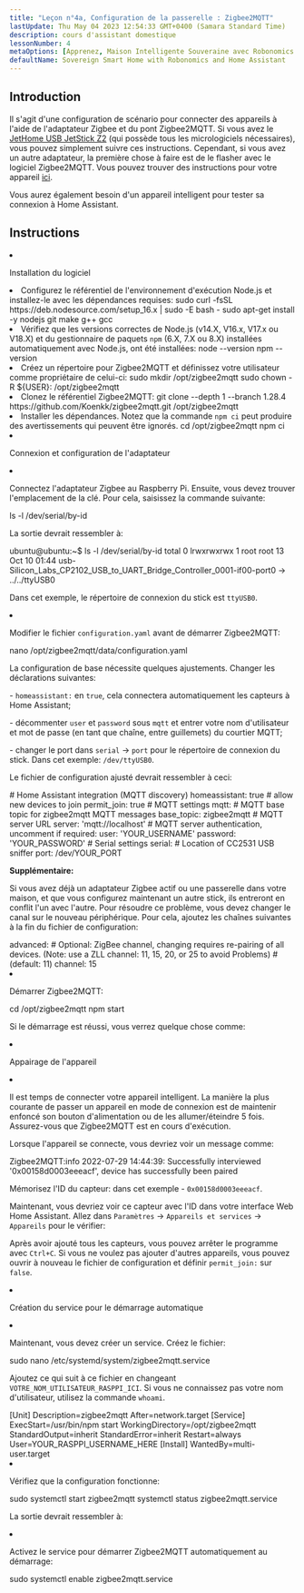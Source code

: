 ```yaml
---
title: "Leçon n°4a, Configuration de la passerelle : Zigbee2MQTT"
lastUpdate: Thu May 04 2023 12:54:33 GMT+0400 (Samara Standard Time)
description: cours d'assistant domestique
lessonNumber: 4
metaOptions: [Apprenez, Maison Intelligente Souveraine avec Robonomics et Home Assistant]
defaultName: Sovereign Smart Home with Robonomics and Home Assistant
---
```


## Introduction

Il s'agit d'une configuration de scénario pour connecter des appareils à l'aide de l'adaptateur Zigbee et du pont Zigbee2MQTT. Si vous avez le [JetHome USB JetStick Z2](https://jethome.ru/z2/?sl=en) (qui possède tous les micrologiciels nécessaires), vous pouvez simplement suivre ces instructions. Cependant, si vous avez un autre adaptateur, la première chose à faire est de le flasher avec le logiciel Zigbee2MQTT. Vous pouvez trouver des instructions pour votre appareil [ici](https://www.zigbee2mqtt.io/guide/adapters/).

Vous aurez également besoin d'un appareil intelligent pour tester sa connexion à Home Assistant.


## Instructions

<List type="numbers">

<li>

Installation du logiciel

<List>

  <li>
    Configurez le référentiel de l'environnement d'exécution Node.js et installez-le avec les dépendances requises:
    <LessonCodeWrapper language="bash" codeClass="big-code" noLines>sudo curl -fsSL https://deb.nodesource.com/setup_16.x | sudo -E bash - </LessonCodeWrapper>
    <LessonCodeWrapper language="bash" noLines>sudo apt-get install -y nodejs git make g++ gcc</LessonCodeWrapper>

  </li>

  <li>
    Vérifiez que les versions correctes de Node.js (v14.X, V16.x, V17.x ou V18.X) et du gestionnaire de paquets <code class="nowb">npm</code> (6.X, 7.X ou 8.X) installées automatiquement avec Node.js, ont été installées:
    <LessonCodeWrapper language="bash" noLines>node --version</LessonCodeWrapper>
    <LessonCodeWrapper language="bash" noLines>npm --version</LessonCodeWrapper>
  </li>

  <li>
    Créez un répertoire pour Zigbee2MQTT et définissez votre utilisateur comme propriétaire de celui-ci:
    <LessonCodeWrapper language="bash" noLines>sudo mkdir /opt/zigbee2mqtt</LessonCodeWrapper>
    <LessonCodeWrapper language="bash" noLines>sudo chown -R ${USER}: /opt/zigbee2mqtt</LessonCodeWrapper>
  </li>

  <li>
    Clonez le référentiel Zigbee2MQTT:
    <LessonCodeWrapper language="bash" codeClass="big-code" noLines>
    git clone --depth 1 --branch 1.28.4 https://github.com/Koenkk/zigbee2mqtt.git /opt/zigbee2mqtt
    </LessonCodeWrapper>
  </li>

  <li>
    Installer les dépendances. Notez que la commande <code>npm ci</code> peut produire des avertissements qui peuvent être ignorés.
    <LessonCodeWrapper language="bash" noLines>cd /opt/zigbee2mqtt</LessonCodeWrapper>
    <LessonCodeWrapper language="bash" noLines>npm ci</LessonCodeWrapper>
  </li>

</List>
</li>

<li>

Connexion et configuration de l'adaptateur

<List>

<li>

Connectez l'adaptateur Zigbee au Raspberry Pi. Ensuite, vous devez trouver l'emplacement de la clé. Pour cela, saisissez la commande suivante:

<LessonCodeWrapper language="bash" noLines>
ls -l /dev/serial/by-id
</LessonCodeWrapper>

La sortie devrait ressembler à:

<LessonCodeWrapper language="bash" codeClass="big-code" noCopyIcon>
ubuntu@ubuntu:~$ ls -l /dev/serial/by-id
total 0
lrwxrwxrwx 1 root root 13 Oct 10 01:44 usb-Silicon_Labs_CP2102_USB_to_UART_Bridge_Controller_0001-if00-port0 -> ../../ttyUSB0
</LessonCodeWrapper>

Dans cet exemple, le répertoire de connexion du stick est <code>ttyUSB0</code>.
</li>

<li>

Modifier le fichier <code>configuration.yaml</code> avant de démarrer Zigbee2MQTT:

<LessonCodeWrapper language="bash" noLines>
nano /opt/zigbee2mqtt/data/configuration.yaml
</LessonCodeWrapper>

La configuration de base nécessite quelques ajustements. Changer les déclarations suivantes:

\- <code>homeassistant:</code> en <code>true</code>, cela connectera automatiquement les capteurs à Home Assistant;

\- décommenter <code>user</code> et <code>password</code> sous <code>mqtt</code> et entrer votre nom d'utilisateur et mot de passe (en tant que chaîne, entre guillemets) du courtier MQTT;

\- changer le port dans <code>serial</code> -> <code>port</code> pour le répertoire de connexion du stick. Dans cet exemple: <code>/dev/ttyUSB0</code>.

Le fichier de configuration ajusté devrait ressembler à ceci:

<LessonCodeWrapper language="yaml">
# Home Assistant integration (MQTT discovery)
homeassistant: true
# allow new devices to join
permit_join: true
# MQTT settings
mqtt:
  # MQTT base topic for zigbee2mqtt MQTT messages
  base_topic: zigbee2mqtt
  # MQTT server URL
  server: 'mqtt://localhost'
  # MQTT server authentication, uncomment if required:
  user: 'YOUR_USERNAME'
  password: 'YOUR_PASSWORD'
# Serial settings
serial:
  # Location of CC2531 USB sniffer
  port: /dev/YOUR_PORT
</LessonCodeWrapper>


**Supplémentaire:**

Si vous avez déjà un adaptateur Zigbee actif ou une passerelle dans votre maison, et que vous configurez maintenant un autre stick, ils entreront en conflit l'un avec l'autre. Pour résoudre ce problème, vous devez changer le canal sur le nouveau périphérique. Pour cela, ajoutez les chaînes suivantes à la fin du fichier de configuration:


<LessonCodeWrapper language="yaml" codeClass="big-code">
advanced:
  # Optional: ZigBee channel, changing requires re-pairing of all devices. (Note: use a ZLL channel: 11, 15, 20, or 25 to avoid Problems)
  # (default: 11)
  channel: 15
</LessonCodeWrapper>
</li>

<li>

Démarrer Zigbee2MQTT:

<LessonCodeWrapper language="bash" noLines>
cd /opt/zigbee2mqtt
</LessonCodeWrapper>

<LessonCodeWrapper language="bash" noLines>
npm start
</LessonCodeWrapper>

Si le démarrage est réussi, vous verrez quelque chose comme:

<LessonImages src="smart-house-course/lesson-4-a-1.jpg" alt="code"/>
</li>
</List>
</li>

<li>

Appairage de l'appareil

<List>

<li>

Il est temps de connecter votre appareil intelligent. La manière la plus courante de passer un appareil en mode de connexion est de maintenir enfoncé son bouton d'alimentation ou de les allumer/éteindre 5 fois. Assurez-vous que Zigbee2MQTT est en cours d'exécution.

<LessonImages src="smart-house-course/lesson-4-a-4.gif" alt="code" imageClasses="mb"/>

Lorsque l'appareil se connecte, vous devriez voir un message comme:

<LessonCodeWrapper language="bash" codeClass="big-code" noLines>
Zigbee2MQTT:info  2022-07-29 14:44:39: Successfully interviewed '0x00158d0003eeeacf', device has successfully been paired
</LessonCodeWrapper>

Mémorisez l'ID du capteur: dans cet exemple - <code>0x00158d0003eeeacf</code>.

Maintenant, vous devriez voir ce capteur avec l'ID dans votre interface Web Home Assistant. Allez dans <code>Paramètres</code> -> <code>Appareils et services</code> -> <code>Appareils</code> pour le vérifier:

<LessonImages src="smart-house-course/lesson-4-a-2.jpg" alt="code" imageClasses="mb"/>

Après avoir ajouté tous les capteurs, vous pouvez arrêter le programme avec <code>Ctrl+C</code>. Si vous ne voulez pas ajouter d'autres appareils, vous pouvez ouvrir à nouveau le fichier de configuration et définir <code>permit_join:</code> sur <code>false</code>.
</li>

</List>
</li>

<li>

Création du service pour le démarrage automatique

<List>

<li>

Maintenant, vous devez créer un service. Créez le fichier:

<LessonCodeWrapper language="bash" noLines>
sudo nano /etc/systemd/system/zigbee2mqtt.service
</LessonCodeWrapper>

Ajoutez ce qui suit à ce fichier en changeant <code>VOTRE_NOM_UTILISATEUR_RASPPI_ICI</code>. Si vous ne connaissez pas votre nom d'utilisateur, utilisez la commande <code>whoami</code>.

<LessonCodeWrapper language="bash">
[Unit]
Description=zigbee2mqtt
After=network.target 
[Service]
ExecStart=/usr/bin/npm start
WorkingDirectory=/opt/zigbee2mqtt
StandardOutput=inherit
StandardError=inherit
Restart=always
User=YOUR_RASPPI_USERNAME_HERE
[Install]
WantedBy=multi-user.target
</LessonCodeWrapper>
</li>

<li>

Vérifiez que la configuration fonctionne:

<LessonCodeWrapper language="bash" noLines>
sudo systemctl start zigbee2mqtt
</LessonCodeWrapper>

<LessonCodeWrapper language="bash" noLines>
systemctl status zigbee2mqtt.service
</LessonCodeWrapper>

La sortie devrait ressembler à:

<LessonImages src="smart-house-course/lesson-4-a-3.jpg" alt="code" imageClasses="mb"/>
</li>

<li>

Activez le service pour démarrer Zigbee2MQTT automatiquement au démarrage:

<LessonCodeWrapper language="bash" noLines>
sudo systemctl enable zigbee2mqtt.service
</LessonCodeWrapper>

</li>
</List>
</li>
</List>